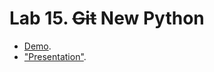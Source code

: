 # Lab 15. <s>Git</s> New Python

* [Demo](./demo/New-Python.ipynb).
* ["Presentation"](./slides/Plan.pdf).
